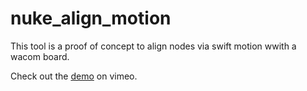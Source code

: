 # nuke_align_motion


This tool is a proof of concept to align nodes via swift motion wwith a wacom board.

Check out the [demo](https://vimeo.com/303981545) on vimeo.
